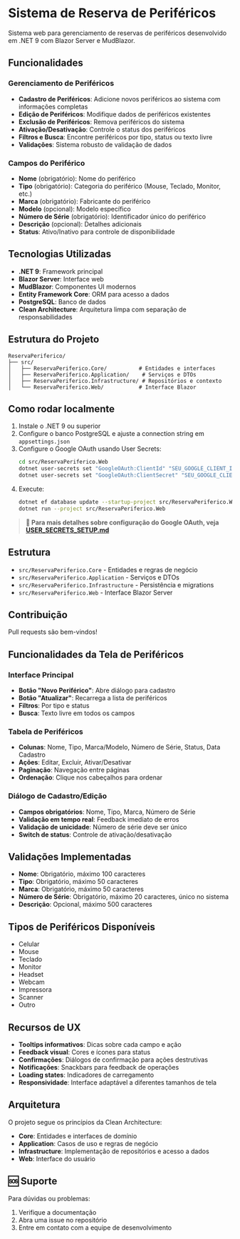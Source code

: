 # Sistema de Reserva de Periféricos

Sistema web para gerenciamento de reservas de periféricos desenvolvido em .NET 9 com Blazor Server e MudBlazor.

## Funcionalidades

### Gerenciamento de Periféricos
- **Cadastro de Periféricos**: Adicione novos periféricos ao sistema com informações completas
- **Edição de Periféricos**: Modifique dados de periféricos existentes
- **Exclusão de Periféricos**: Remova periféricos do sistema
- **Ativação/Desativação**: Controle o status dos periféricos
- **Filtros e Busca**: Encontre periféricos por tipo, status ou texto livre
- **Validações**: Sistema robusto de validação de dados

### Campos do Periférico
- **Nome** (obrigatório): Nome do periférico
- **Tipo** (obrigatório): Categoria do periférico (Mouse, Teclado, Monitor, etc.)
- **Marca** (obrigatório): Fabricante do periférico
- **Modelo** (opcional): Modelo específico
- **Número de Série** (obrigatório): Identificador único do periférico
- **Descrição** (opcional): Detalhes adicionais
- **Status**: Ativo/Inativo para controle de disponibilidade

## Tecnologias Utilizadas

- **.NET 9**: Framework principal
- **Blazor Server**: Interface web
- **MudBlazor**: Componentes UI modernos
- **Entity Framework Core**: ORM para acesso a dados
- **PostgreSQL**: Banco de dados
- **Clean Architecture**: Arquitetura limpa com separação de responsabilidades

## Estrutura do Projeto

```
ReservaPeriferico/
├── src/
│   ├── ReservaPeriferico.Core/          # Entidades e interfaces
│   ├── ReservaPeriferico.Application/    # Serviços e DTOs
│   ├── ReservaPeriferico.Infrastructure/ # Repositórios e contexto
│   └── ReservaPeriferico.Web/           # Interface Blazor
```

## Como rodar localmente

1. Instale o .NET 9 ou superior
2. Configure o banco PostgreSQL e ajuste a connection string em `appsettings.json`
3. Configure o Google OAuth usando User Secrets:
   ```sh
   cd src/ReservaPeriferico.Web
   dotnet user-secrets set "GoogleOAuth:ClientId" "SEU_GOOGLE_CLIENT_ID"
   dotnet user-secrets set "GoogleOAuth:ClientSecret" "SEU_GOOGLE_CLIENT_SECRET"
   ```
4. Execute:
   ```sh
   dotnet ef database update --startup-project src/ReservaPeriferico.Web
   dotnet run --project src/ReservaPeriferico.Web
   ```

> **📖 Para mais detalhes sobre configuração do Google OAuth, veja [USER_SECRETS_SETUP.md](src/ReservaPeriferico.Web/USER_SECRETS_SETUP.md)**

## Estrutura
- `src/ReservaPeriferico.Core` - Entidades e regras de negócio
- `src/ReservaPeriferico.Application` - Serviços e DTOs
- `src/ReservaPeriferico.Infrastructure` - Persistência e migrations
- `src/ReservaPeriferico.Web` - Interface Blazor Server

## Contribuição
Pull requests são bem-vindos!

## Funcionalidades da Tela de Periféricos

### Interface Principal
- **Botão "Novo Periférico"**: Abre diálogo para cadastro
- **Botão "Atualizar"**: Recarrega a lista de periféricos
- **Filtros**: Por tipo e status
- **Busca**: Texto livre em todos os campos

### Tabela de Periféricos
- **Colunas**: Nome, Tipo, Marca/Modelo, Número de Série, Status, Data Cadastro
- **Ações**: Editar, Excluir, Ativar/Desativar
- **Paginação**: Navegação entre páginas
- **Ordenação**: Clique nos cabeçalhos para ordenar

### Diálogo de Cadastro/Edição
- **Campos obrigatórios**: Nome, Tipo, Marca, Número de Série
- **Validação em tempo real**: Feedback imediato de erros
- **Validação de unicidade**: Número de série deve ser único
- **Switch de status**: Controle de ativação/desativação

## Validações Implementadas

- **Nome**: Obrigatório, máximo 100 caracteres
- **Tipo**: Obrigatório, máximo 50 caracteres
- **Marca**: Obrigatório, máximo 50 caracteres
- **Número de Série**: Obrigatório, máximo 20 caracteres, único no sistema
- **Descrição**: Opcional, máximo 500 caracteres

## Tipos de Periféricos Disponíveis

- Celular
- Mouse
- Teclado
- Monitor
- Headset
- Webcam
- Impressora
- Scanner
- Outro

## Recursos de UX

- **Tooltips informativos**: Dicas sobre cada campo e ação
- **Feedback visual**: Cores e ícones para status
- **Confirmações**: Diálogos de confirmação para ações destrutivas
- **Notificações**: Snackbars para feedback de operações
- **Loading states**: Indicadores de carregamento
- **Responsividade**: Interface adaptável a diferentes tamanhos de tela

## Arquitetura

O projeto segue os princípios da Clean Architecture:

- **Core**: Entidades e interfaces de domínio
- **Application**: Casos de uso e regras de negócio
- **Infrastructure**: Implementação de repositórios e acesso a dados
- **Web**: Interface do usuário

## 🆘 Suporte

Para dúvidas ou problemas:
1. Verifique a documentação
2. Abra uma issue no repositório
3. Entre em contato com a equipe de desenvolvimento 
